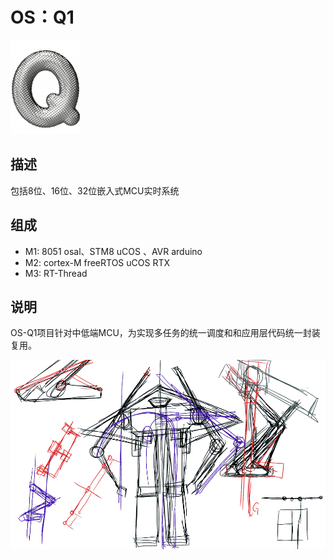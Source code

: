 # OS：Q1

[![sites](docs/Q.png)](http://qitas.cn)

## 描述

包括8位、16位、32位嵌入式MCU实时系统

## 组成
- M1: 8051 osal、STM8 uCOS 、AVR arduino
- M2: cortex-M freeRTOS uCOS RTX
- M3: RT-Thread

## 说明

OS-Q1项目针对中低端MCU，为实现多任务的统一调度和和应用层代码统一封装复用。

![Q1 Logo](docs/R1.png)


